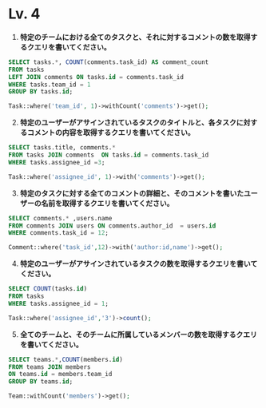 # Lv. 4

1. **特定のチームにおける全てのタスクと、それに対するコメントの数を取得するクエリを書いてください。**
```sql
SELECT tasks.*, COUNT(comments.task_id) AS comment_count
FROM tasks
LEFT JOIN comments ON tasks.id = comments.task_id
WHERE tasks.team_id = 1
GROUP BY tasks.id; 
```
```php
Task::where('team_id', 1)->withCount('comments')->get();
```
2. **特定のユーザーがアサインされているタスクのタイトルと、各タスクに対するコメントの内容を取得するクエリを書いてください。**
```sql
SELECT tasks.title, comments.* 
FROM tasks JOIN comments  ON tasks.id = comments.task_id 
WHERE tasks.assignee_id =3;
```
```php
Task::where('assignee_id', 1)->with('comments')->get();
```
3. **特定のタスクに対する全てのコメントの詳細と、そのコメントを書いたユーザーの名前を取得するクエリを書いてください。**

```sql
SELECT comments.* ,users.name 
FROM comments JOIN users ON comments.author_id  = users.id 
WHERE comments.task_id = 12;
```
```php
Comment::where('task_id',12)->with('author:id,name')->get();
```
4. **特定のユーザーがアサインされているタスクの数を取得するクエリを書いてください。**
```sql
SELECT COUNT(tasks.id) 
FROM tasks 
WHERE tasks.assignee_id = 1;
```
```php
Task::where('assignee_id','3')->count();
```
5. **全てのチームと、そのチームに所属しているメンバーの数を取得するクエリを書いてください。**
```sql
SELECT teams.*,COUNT(members.id)  
FROM teams JOIN members 
ON teams.id = members.team_id 
GROUP BY teams.id;
```
```php
Team::withCount('members')->get();
```


